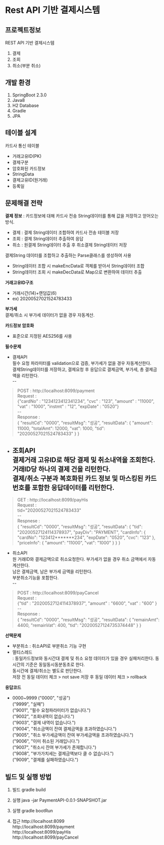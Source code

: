# Rest API 기반 결제시스템
## 프로젝트정보
REST API 기반 결제시스템
1. 결제
2. 조회
3. 취소(부분 취소)

## 개발 환경
1. SpringBoot 2.3.0
2. Java8
3. H2 Database
4. Gradle
5. JPA  

## 테이블 설계
카드사 통신 테이블
- 거래고유ID(PK)
- 결제구분
- 암호화된 카드정보
- StringData
- 결제고유ID(원거래)
- 등록일

## 문제해결 전략
**결제 정보** : 카드정보에 대해 카드사 전송 String데이터를 통해 값을 저장하고 얻어오는 방식.
- 결제 : 결제 String데이터 조합하여 카드사 전송 테이블 저장
- 조회 : 결제 String데이터 추출하여 응답
- 취소 : 원결제 String데이터 추출 후 취소결제 String데이터 저장

결제String 데이터를 조합하고 추출하는 Parse클래스를 생성하여 사용
- String데이터 조합 시 makeEncData로 객체를 받아서 String데이터 조합
- String데이터 조회 시 makeDecData로 Map으로 변환하여 데이터 추출

**거래고유ID구조**
- 거래시간(14)+랜덤값(6)
- ex) 20200527021524783433  

**부가세**  
결제/취소 시 부가세 데이터가 없을 경우 자동계산.

**카드정보 암호화**
- 표준으로 지정된 AES256를 사용

**필수문제**
- 결제API  
필수 요청 파라미터를 validation으로 검증, 부가세가 없을 경우 자동계산한다.  
결제String데이터를 저장하고, 결제요청 후 응답으로 결제금액, 부가세, 총 결제금액을 리턴한다.  
--  
> POST : http://localhost:8099/payment           
 Request :     
{"cardNo" : "1234123412341234", "cvc" : "123", "amount" : "11000", "vat" : "1000", "instmt" : "12", "expDate" : "0520"}  
--  
Response :       
{
    "resultCd": "0000",
    "resultMsg": "성공",
    "resultData": {
        "amount": 11000,
        "totalAmt": 12000,
        "vat": 1000,
        "tid": "20200527021524783433"
    }
}



- 조회API  
결제거래 고유ID로 해당 결제 및 취소내역을 조회한다. 거래ID당 하나의 결제 건을 리턴한다.  
결제/취소 구분과 복호화된 카드 정보 및 마스킹된 카드번호를 포함한 응답데이터를 리턴한다.    
  --  
> GET : http://localhost:8099/payHis  
Request  :   
tid="20200527021524783433"  
--  
Respnese  :     
{
    "resultCd": "0000",
    "resultMsg": "성공",
    "resultData": {
        "tid": "20200527124114378937",
        "payDiv": "PAYMENT",
        "cardInfo": {
            "cardNo": "123412*******234",
            "expDate": "0520",
            "cvc": "123"
        },
        "priceInfo": {
            "amount": "11000",
            "vat": "1000"
        }
    }
}


- 취소API  
원 거래ID와 결제금액으로 취소요청한다. 부가세가 없을 경우 취소 금액에서 자동 계산한다.  
남은 결제금액, 남은 부가세 금액을 리턴한다.  
부분취소기능을 포함한다.  
--  
> POST : http://localhost:8099/payCancel        
Request :     
{"tid" : "20200527124114378937", "amount" : "6600", "vat" : "600" }  
--  
Response :      
{
    "resultCd": "0000",
    "resultMsg": "성공",
    "resultData": {
        "remainAmt": 4400,
        "remainVat": 400,
        "tid": "20200527124735374448"
    }
}


**선택문제**
- 부분취소
 : 취소API로 부분취소 기능 구현  
- 멀티스레드  
 : 동일카드정보와 동시간대 결제 및 취소 요청 데이터가 있을 경우 실패처리한다. 동시간의 기준은 동일동시동분동초로 한다.  
 동시간에 결제/취소는 별도로 판단한다.    
 저장 전 동일 데이터 체크 > not save 
 저장 후 동일 데이터 체크 > rollback  
 

**응답코드**
- 0000~9999
("0000", "성공")  
("9999", "실패")  
("9001", "필수 요청파라미터가 없습니다.")  
("9002", "조회내역이 없습니다.")  
("9003", "결제 내역이 없습니다.")  
("9004", "취소금액이 잔여 결제금액을 초과하였습니다.")  
("9005", "취소 부가세금액이 잔여 부가세금액을 초과하였습니다.")  
("9006", "이미 취소된 거래입니다.")  
("9007", "취소시 잔여 부가세가 존재합니다.")  
("9008", "부가가치세는 결제금액보다 클 수 없습니다.")    
("9009", "결제를 실패하였습니다.")

## 빌드 및 실행 방법

1. 빌드
gradle build
 
2. 실행
java -jar PaymentAPI-0.0.1-SNAPSHOT.jar

3. 실행
gradle bootRun

4. 접근
http://localhost:8099  
http://localhost:8099/payment  
http://localhost:8099/payHis  
http://localhost:8099/payCancel  
